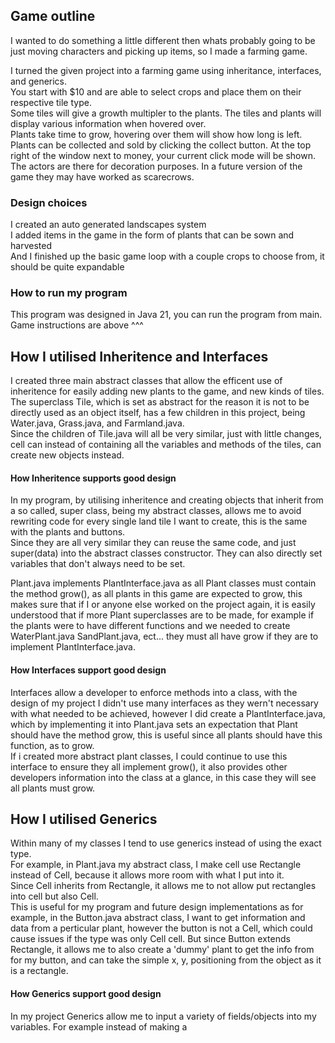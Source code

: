 ## Game outline
I wanted to do something a little different then whats probably going to be just moving characters and picking up items, so I made a farming game.

I turned the given project into a farming game using inheritance, interfaces, and generics.\
You start with $10 and are able to select crops and place them on their respective tile type.\
Some tiles will give a growth multipler to the plants. The tiles and plants will display various information when hovered over.\
Plants take time to grow, hovering over them will show how long is left. Plants can be collected and sold by clicking the collect button. At the top right of the window next to money, your current click mode will be shown.\
The actors are there for decoration purposes. In a future version of the game they may have worked as scarecrows.

### Design choices
I created an auto generated landscapes system\
I added items in the game in the form of plants that can be sown and harvested\
And I finished up the basic game loop with a couple crops to choose from, it should be quite expandable

### How to run my program
This program was designed in Java 21, you can run the program from main.\
Game instructions are above ^^^

## How I utilised Inheritence and Interfaces
I created three main abstract classes that allow the efficent use of inheritence for easily adding new plants to the game, and new kinds of tiles.\
The superclass Tile, which is set as abstract for the reason it is not to be directly used as an object itself, has a few children in this project, being Water.java, Grass.java, and Farmland.java.\
Since the children of Tile.java will all be very similar, just with little changes, cell can instead of containing all the variables and methods of the tiles, can create new objects instead.

#### How Inheritence supports good design
In my program, by utilising inheritence and creating objects that inherit from a so called, super class, being my abstract classes, allows me to avoid rewriting code for every single land tile I want to create, this is the same with the plants and buttons.\
Since they are all very similar they can reuse the same code, and just super(data) into the abstract classes constructor. They can also directly set variables that don't always need to be set.

Plant.java implements PlantInterface.java as all Plant classes must contain the method grow(), as all plants in this game are expected to grow, this makes sure that if I or anyone else worked on the project again, it is easily understood that if more Plant superclasses are to be made, for example if the plants were to have different functions and we needed to create WaterPlant.java SandPlant.java, ect... they must all have grow if they are to implement PlantInterface.java.
#### How Interfaces support good design
Interfaces allow a developer to enforce methods into a class, with the design of my project I didn't use many interfaces as they wern't necessary with what needed to be achieved, however I did create a PlantInterface.java, which by implementing it into Plant.java sets an expectation that Plant should have the method grow, this is useful since all plants should have this function, as to grow.\
If i created more abstract plant classes, I could continue to use this interface to ensure they all implement grow(), it also provides other developers information into the class at a glance, in this case they will see all plants must grow.

## How I utilised Generics
Within many of my classes I tend to use generics instead of using the exact type.\
For example, in Plant.java my abstract class, I make cell use Rectangle instead of Cell, because it allows more room with what I put into it.\
Since Cell inherits from Rectangle, it allows me to not allow put rectangles into cell but also Cell.\
This is useful for my program and future design implementations as for example, in the Button.java abstract class, I want to get information and data from a perticular plant, however the button is not a Cell, which could cause issues if the type was only Cell cell. But since Button extends Rectangle, it allows me to also create a 'dummy' plant to get the info from for my button, and can take the simple x, y, positioning from the object as it is a rectangle.
#### How Generics support good design
In my project Generics allow me to input a variety of fields/objects into my variables. For example instead of making a 